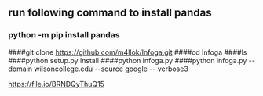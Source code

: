 ## run following command to install pandas
### python -m pip install pandas

####git clone https://github.com/m4llok/Infoga.git
####cd Infoga
####ls
####python setup.py install
####python infoga.py
####python infoga.py --domain wilsoncollege.edu --source google -- verbose3



https://file.io/BRNDQyThuQ15
